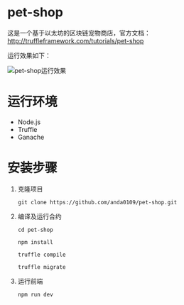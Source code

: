 # pet-shop
这是一个基于以太坊的区块链宠物商店，官方文档：http://truffleframework.com/tutorials/pet-shop

运行效果如下：

![pet-shop运行效果](https://github.com/anda0109/pet-shop/blob/master/src/images/pet-shop.png?raw=true)

# 运行环境

- Node.js
- Truffle
- Ganache

# 安装步骤

1. 克隆项目

    `git clone https://github.com/anda0109/pet-shop.git`

2. 编译及运行合约

      `cd pet-shop`
	
     `npm install`

    `truffle compile`

    `truffle migrate`

3. 运行前端

	`npm run dev`
	
	
